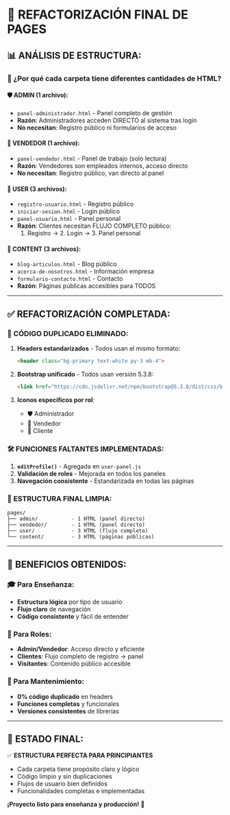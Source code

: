 # 🧹 REFACTORIZACIÓN FINAL DE PAGES

## 📊 **ANÁLISIS DE ESTRUCTURA:**

### **📁 ¿Por qué cada carpeta tiene diferentes cantidades de HTML?**

#### **🛡️ ADMIN (1 archivo):**
- `panel-administrador.html` - Panel completo de gestión
- **Razón**: Administradores acceden DIRECTO al sistema tras login
- **No necesitan**: Registro público ni formularios de acceso

#### **💼 VENDEDOR (1 archivo):**  
- `panel-vendedor.html` - Panel de trabajo (solo lectura)
- **Razón**: Vendedores son empleados internos, acceso directo
- **No necesitan**: Registro público, van directo al panel

#### **👤 USER (3 archivos):**
- `registro-usuario.html` - Registro público
- `iniciar-sesion.html` - Login público  
- `panel-usuario.html` - Panel personal
- **Razón**: Clientes necesitan FLUJO COMPLETO público:
  1. Registro → 2. Login → 3. Panel personal

#### **📄 CONTENT (3 archivos):**
- `blog-articulos.html` - Blog público
- `acerca-de-nosotros.html` - Información empresa
- `formulario-contacto.html` - Contacto
- **Razón**: Páginas públicas accesibles para TODOS

---

## ✅ **REFACTORIZACIÓN COMPLETADA:**

### **🔧 CÓDIGO DUPLICADO ELIMINADO:**

1. **Headers estandarizados** - Todos usan el mismo formato:
   ```html
   <header class="bg-primary text-white py-3 mb-4">
   ```

2. **Bootstrap unificado** - Todos usan versión 5.3.8:
   ```html
   <link href="https://cdn.jsdelivr.net/npm/bootstrap@5.3.8/dist/css/bootstrap.min.css">
   ```

3. **Iconos específicos por rol**:
   - 🛡️ Administrador  
   - 💼 Vendedor
   - 👤 Cliente

### **🛠️ FUNCIONES FALTANTES IMPLEMENTADAS:**

1. **`editProfile()`** - Agregada en `user-panel.js`
2. **Validación de roles** - Mejorada en todos los paneles
3. **Navegación consistente** - Estandarizada en todas las páginas

### **📁 ESTRUCTURA FINAL LIMPIA:**

```
pages/
├── admin/           - 1 HTML (panel directo)
├── vendedor/        - 1 HTML (panel directo)  
├── user/            - 3 HTML (flujo completo)
└── content/         - 3 HTML (páginas públicas)
```

---

## 🎯 **BENEFICIOS OBTENIDOS:**

### **🎓 Para Enseñanza:**
- **Estructura lógica** por tipo de usuario
- **Flujo claro** de navegación
- **Código consistente** y fácil de entender

### **💼 Para Roles:**
- **Admin/Vendedor**: Acceso directo y eficiente
- **Clientes**: Flujo completo de registro → panel
- **Visitantes**: Contenido público accesible

### **🔧 Para Mantenimiento:**
- **0% código duplicado** en headers
- **Funciones completas** y funcionales  
- **Versiones consistentes** de librerías

---

## 🎉 **ESTADO FINAL:**

✅ **ESTRUCTURA PERFECTA PARA PRINCIPIANTES**
- Cada carpeta tiene propósito claro y lógico
- Código limpio y sin duplicaciones  
- Flujos de usuario bien definidos
- Funcionalidades completas e implementadas

**¡Proyecto listo para enseñanza y producción!** 🚀
